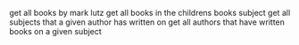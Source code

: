 
get all books by mark lutz
get all books in the childrens books subject
get all subjects that a given author has written on
get all authors that have written books on a given subject




